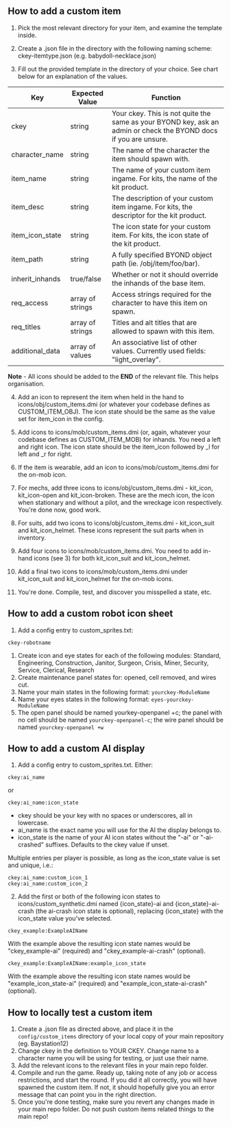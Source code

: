 ## How to add a custom item
1. Pick the most relevant directory for your item, and examine the template inside.

2. Create a .json file in the directory with the following naming scheme: ckey-itemtype.json (e.g. babydoll-necklace.json)

3. Fill out the provided template in the directory of your choice. See chart below for an explanation of the values.

| Key             | Expected Value   | Function                                                                                                         |
|-----------------|------------------|------------------------------------------------------------------------------------------------------------------|
| ckey            | string           | Your ckey. This is not quite the same as your BYOND key, ask an admin or check the BYOND docs if you are unsure. |
| character_name  | string           | The name of the character the item should spawn with.                                                            |
| item_name       | string           | The name of your custom item ingame. For kits, the name of the kit product.                                      |
| item_desc       | string           | The description of your custom item ingame. For kits, the descriptor for the kit product.                        |
| item_icon_state | string           | The icon state for your custom item. For kits, the icon state of the kit product.                                |
| item_path       | string           | A fully specified BYOND object path (ie. /obj/item/foo/bar).                                                     |
| inherit_inhands | true/false       | Whether or not it should override the inhands of the base item.                                                  |
| req_access      | array of strings | Access strings required for the character to have this item on spawn.                                            |
| req_titles      | array of strings | Titles and alt titles that are allowed to spawn with this item.                                                  |
| additional_data | array of values  | An associative list of other values. Currently used fields: "light_overlay".                                     |

**Note** - All icons should be added to the **END** of the relevant file. This helps organisation.

4. Add an icon to represent the item when held in the hand to icons/obj/custom_items.dmi (or whatever your codebase defines as CUSTOM_ITEM_OBJ). The icon state should be the same as the value set for item_icon in the config.

5. Add icons to icons/mob/custom_items.dmi (or, again, whatever your codebase defines as CUSTOM_ITEM_MOB) for inhands. You need a left and right icon. The icon state should be the item_icon followed by _l for left and _r for right.

6. If the item is wearable, add an icon to icons/mob/custom_items.dmi for the on-mob icon.

7. For mechs, add three icons to icons/obj/custom_items.dmi - kit_icon, kit_icon-open and kit_icon-broken. These are the mech icon, the icon when stationary and without a pilot, and the wreckage icon respectively. You're done now, good work.

8. For suits, add two icons to icons/obj/custom_items.dmi - kit_icon_suit and kit_icon_helmet. These icons represent the suit parts when in inventory.

9. Add four icons to icons/mob/custom_items.dmi. You need to add in-hand icons (see 3) for both kit_icon_suit and kit_icon_helmet.

10. Add a final two icons to icons/mob/custom_items.dmi under kit_icon_suit and kit_icon_helmet for the on-mob icons.

11. You're done. Compile, test, and discover you misspelled a state, etc.

## How to add a custom robot icon sheet
1. Add a config entry to custom_sprites.txt:
```
ckey-robotname
```

1. Create icon and eye states for each of the following modules: Standard, Engineering, Construction, Janitor, Surgeon, Crisis, Miner, Security, Service, Clerical, Research
1. Create maintenance panel states for: opened, cell removed, and wires cut.
1. Name your main states in the following format: `yourckey-ModuleName`
1. Name your eyes states in the following format: `eyes-yourckey-ModuleName`
1. The open panel should be named yourkey-openpanel +c; the panel with no cell should be named `yourckey-openpanel-c`; the wire panel should be named `yourckey-openpanel +w`

## How to add a custom AI display
1. Add a config entry to custom_sprites.txt. Either:
  ````
  ckey:ai_name
  ````
  or
  ````
  ckey:ai_name:icon_state
  ````

  - ckey should be your key with no spaces or underscores, all in lowercase. 
  - ai_name is the exact name you will use for the AI the display belongs to.
  - icon_state is the name of your AI icon states without the "-ai" or "-ai-crashed" suffixes. Defaults to the ckey value if unset.
  
  Multiple entries per player is possible, as long as the icon_state value is set and unique, i.e.:
  ````
  ckey:ai_name:custom_icon_1
  ckey:ai_name:custom_icon_2
  ````

2. Add the first or both of the following icon states to icons/custom_synthetic.dmi named {icon_state}-ai and {icon_state}-ai-crash (the ai-crash icon state is optional), replacing {icon_state} with the icon_state value you've selected.
  ````
  ckey_example:ExampleAIName
  ````
  With the example above the resulting icon state names would be "ckey_example-ai" (required) and "ckey_example-ai-crash" (optional).
  
  ````
  ckey_example:ExampleAIName:example_icon_state
  ````
  With the example above the resulting icon state names would be "example_icon_state-ai" (required) and "example_icon_state-ai-crash" (optional).

## How to locally test a custom item

1. Create a .json file as directed above, and place it in the `config/custom_items` directory of your local copy of your main repository (eg. Baystation12)
3. Change ckey in the definition to YOUR CKEY. Change name to a character name you will be using for testing, or just use their name.
4. Add the relevant icons to the relevant files in your main repo folder.
5. Compile and run the game. Ready up, taking note of any job or access restrictions, and start the round. If you did it all correctly, you will have spawned the custom item. If not, it should hopefully give you an error message that can point you in the right direction. 
6. Once you're done testing, make sure you revert any changes made in your main repo folder. Do not push custom items related things to the main repo!
